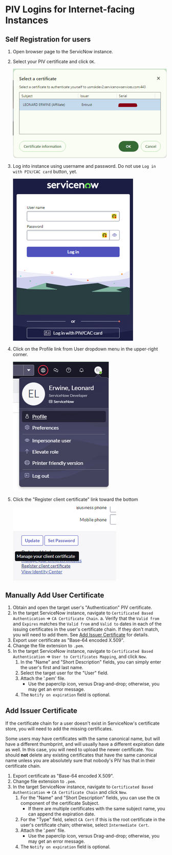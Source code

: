 # PIV Logins for Internet-facing Instances

## Self Registration for users

1. Open browser page to the ServicNow instance.
2. Select your PIV certificate and click `OK`.

   ![Image of Certificate selection dialog](./Images/SelectUserCertificate.png)
3. Log into instance using username and password. Do not use `Log in with PIV/CAC card` button, yet.

   ![Image of login form](./Images/LoginForm.png)
4. Click on the Profile link from User dropdown menu in the upper-right corner.

   ![Image of User Profile dropdown](./Images//UserProfileMenuOption.png)
5. Click the "Register client certificate" link toward the bottom

   ![Image of Register client certificate link](./Images//RegisterClientCertificateLink.png)

## Manually Add User Certificate

1. Obtain and open the target user's "Authentication" PIV certificate.
2. In the target ServiceNow instance, navigate to `Certificated Based Authentication` => `CA Certificate Chain`.
   a. Verify that the `Valid from` and `Expires` matches the `Valid from` and `Valid to` dates in each of the issuing certificates in the user's certificate chain. If they don't match, you will need to add them. See [Add Issuer Certificate](#add-issuer-certificate) for details.
3. Export user certificate as "Base-64 encoded X.509".
4. Change the file extension to `.pem`.
5. In the target ServiceNow instance, navigate to `Certificated Based Authentication` => `User to Certificates Mapping`, and click `New`.
   1. In the "Name" and "Short Description" fields, you can simply enter the user's first and last name.
   2. Select the target user for the "User" field.
   3. Attach the '.pem' file.
      - Use the paperclip icon, versus Drag-and-drop; otherwise, you may get an error message.
   4. The `Notify on expiration` field is optional.

## Add Issuer Certificate

If the certificate chain for a user doesn't exist in ServiceNow's certificate store, you will need to add the missing certificates.

Some users may have certificates with the same canonical name, but will have a different thumbprint, and will usually have a different expiration date as well. In this case, you will need to upload the newer certificate. You should **not** delete any existing certificates that have the same canonical name unless you are absolutely sure that nobody's PIV has that in their certificate chain.

1. Export certificate as "Base-64 encoded X.509".
2. Change file extension to `.pem`.
3. In the target ServiceNow instance, navigate to `Certificated Based Authentication` => `CA Certificate Chain` and click `New`.
   1. For the "Name" and "Short Description" fields, you can use the `CN` component of the certificate Subject.
      - If there are multiple certificates with the same subject name, you can append the expiration date.
   2. For the "Type" field, select `CA Cert` if this is the root certificate in the user's certificate chain;
   otherwise, select `Intermediate Cert`.
   3. Attach the '.pem' file.
      - Use the paperclip icon, versus Drag-and-drop; otherwise, you may get an error message.
   4. The `Notify on expiration` field is optional.
